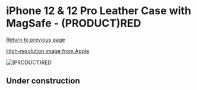 # iPhone 12 & 12 Pro Leather Case with MagSafe - (PRODUCT)RED

[Return to previous page](/iphone_12)

[High-resolution image from Apple](https://store.storeimages.cdn-apple.com/8756/as-images.apple.com/is/MHKD3?wid=4500&hei=4500&fmt=png)

<div style="width: 500px"><img src="/everyphone/MHKD3.png" alt="(PRODUCT)RED"></div>

## Under construction
